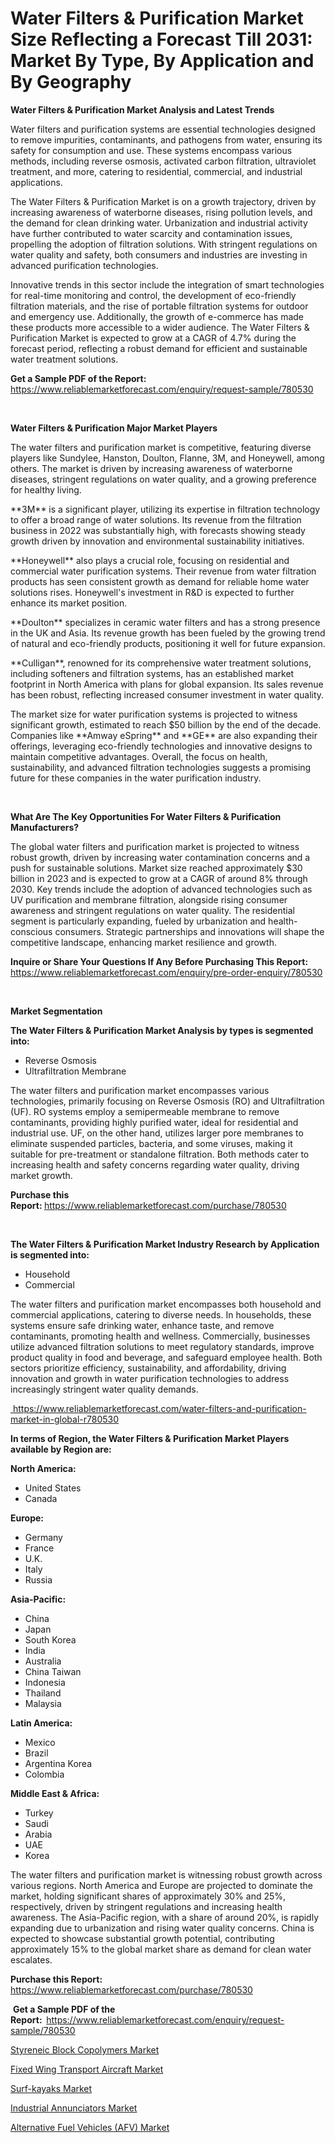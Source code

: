 <p><h1>Water Filters & Purification Market Size Reflecting a Forecast Till 2031: Market By Type, By Application and By Geography</h1></p><p><strong>Water Filters & Purification Market Analysis and Latest Trends</strong></p>
<p><p>Water filters and purification systems are essential technologies designed to remove impurities, contaminants, and pathogens from water, ensuring its safety for consumption and use. These systems encompass various methods, including reverse osmosis, activated carbon filtration, ultraviolet treatment, and more, catering to residential, commercial, and industrial applications.</p><p>The Water Filters & Purification Market is on a growth trajectory, driven by increasing awareness of waterborne diseases, rising pollution levels, and the demand for clean drinking water. Urbanization and industrial activity have further contributed to water scarcity and contamination issues, propelling the adoption of filtration solutions. With stringent regulations on water quality and safety, both consumers and industries are investing in advanced purification technologies.</p><p>Innovative trends in this sector include the integration of smart technologies for real-time monitoring and control, the development of eco-friendly filtration materials, and the rise of portable filtration systems for outdoor and emergency use. Additionally, the growth of e-commerce has made these products more accessible to a wider audience. The Water Filters & Purification Market is expected to grow at a CAGR of 4.7% during the forecast period, reflecting a robust demand for efficient and sustainable water treatment solutions.</p></p>
<p><strong>Get a Sample PDF of the Report:&nbsp;</strong> <a href="https://www.reliablemarketforecast.com/enquiry/request-sample/780530?utm_campaign=1326&utm_medium=2&utm_source=Github&utm_content=ia&utm_term=15102024&utm_id=water-filters-purification">https://www.reliablemarketforecast.com/enquiry/request-sample/780530</a></p>
<p>&nbsp;</p>
<p><strong>Water Filters & Purification Major Market Players</strong></p>
<p><p>The water filters and purification market is competitive, featuring diverse players like Sundylee, Hanston, Doulton, Flanne, 3M, and Honeywell, among others. The market is driven by increasing awareness of waterborne diseases, stringent regulations on water quality, and a growing preference for healthy living.</p><p>**3M** is a significant player, utilizing its expertise in filtration technology to offer a broad range of water solutions. Its revenue from the filtration business in 2022 was substantially high, with forecasts showing steady growth driven by innovation and environmental sustainability initiatives.</p><p>**Honeywell** also plays a crucial role, focusing on residential and commercial water purification systems. Their revenue from water filtration products has seen consistent growth as demand for reliable home water solutions rises. Honeywell's investment in R&D is expected to further enhance its market position.</p><p>**Doulton** specializes in ceramic water filters and has a strong presence in the UK and Asia. Its revenue growth has been fueled by the growing trend of natural and eco-friendly products, positioning it well for future expansion.</p><p>**Culligan**, renowned for its comprehensive water treatment solutions, including softeners and filtration systems, has an established market footprint in North America with plans for global expansion. Its sales revenue has been robust, reflecting increased consumer investment in water quality.</p><p>The market size for water purification systems is projected to witness significant growth, estimated to reach $50 billion by the end of the decade. Companies like **Amway eSpring** and **GE** are also expanding their offerings, leveraging eco-friendly technologies and innovative designs to maintain competitive advantages. Overall, the focus on health, sustainability, and advanced filtration technologies suggests a promising future for these companies in the water purification industry.</p></p>
<p>&nbsp;</p>
<p><strong>What Are The Key Opportunities For Water Filters & Purification Manufacturers?</strong></p>
<p><p>The global water filters and purification market is projected to witness robust growth, driven by increasing water contamination concerns and a push for sustainable solutions. Market size reached approximately $30 billion in 2023 and is expected to grow at a CAGR of around 8% through 2030. Key trends include the adoption of advanced technologies such as UV purification and membrane filtration, alongside rising consumer awareness and stringent regulations on water quality. The residential segment is particularly expanding, fueled by urbanization and health-conscious consumers. Strategic partnerships and innovations will shape the competitive landscape, enhancing market resilience and growth.</p></p>
<p><strong>Inquire or Share Your Questions If Any Before Purchasing This Report:</strong> <a href="https://www.reliablemarketforecast.com/enquiry/pre-order-enquiry/780530?utm_campaign=1326&utm_medium=2&utm_source=Github&utm_content=ia&utm_term=15102024&utm_id=water-filters-purification">https://www.reliablemarketforecast.com/enquiry/pre-order-enquiry/780530</a></p>
<p>&nbsp;</p>
<p><strong>Market Segmentation</strong></p>
<p><strong>The Water Filters & Purification Market Analysis by types is segmented into:</strong></p>
<p><ul><li>Reverse Osmosis</li><li>Ultrafiltration Membrane</li></ul></p>
<p><p>The water filters and purification market encompasses various technologies, primarily focusing on Reverse Osmosis (RO) and Ultrafiltration (UF). RO systems employ a semipermeable membrane to remove contaminants, providing highly purified water, ideal for residential and industrial use. UF, on the other hand, utilizes larger pore membranes to eliminate suspended particles, bacteria, and some viruses, making it suitable for pre-treatment or standalone filtration. Both methods cater to increasing health and safety concerns regarding water quality, driving market growth.</p></p>
<p><strong>Purchase this Report:&nbsp;</strong><a href="https://www.reliablemarketforecast.com/purchase/780530?utm_campaign=1326&utm_medium=2&utm_source=Github&utm_content=ia&utm_term=15102024&utm_id=water-filters-purification">https://www.reliablemarketforecast.com/purchase/780530</a></p>
<p>&nbsp;</p>
<p><strong>The Water Filters & Purification Market Industry Research by Application is segmented into:</strong></p>
<p><ul><li>Household</li><li>Commercial</li></ul></p>
<p><p>The water filters and purification market encompasses both household and commercial applications, catering to diverse needs. In households, these systems ensure safe drinking water, enhance taste, and remove contaminants, promoting health and wellness. Commercially, businesses utilize advanced filtration solutions to meet regulatory standards, improve product quality in food and beverage, and safeguard employee health. Both sectors prioritize efficiency, sustainability, and affordability, driving innovation and growth in water purification technologies to address increasingly stringent water quality demands.</p></p>
<p><a href="https://www.reliablemarketforecast.com/water-filters-and-purification-market-in-global-r780530?utm_campaign=1326&utm_medium=2&utm_source=Github&utm_content=ia&utm_term=15102024&utm_id=water-filters-purification">&nbsp;https://www.reliablemarketforecast.com/water-filters-and-purification-market-in-global-r780530</a></p>
<p><strong>In terms of Region, the Water Filters & Purification Market Players available by Region are:</strong></p>
<p>
    <p> <strong> North America: </strong>
        <ul>
            <li>United States</li>
            <li>Canada</li>
        </ul>
        </p> 
    <p> <strong> Europe: </strong>
        <ul>
            <li>Germany</li>
            <li>France</li>
            <li>U.K.</li>
            <li>Italy</li>
            <li>Russia</li>
        </ul>
        </p> 
    <p> <strong> Asia-Pacific: </strong>
        <ul>
            <li>China</li>
            <li>Japan</li>
            <li>South Korea</li>
            <li>India</li>
            <li>Australia</li>
            <li>China Taiwan</li>
            <li>Indonesia</li>
            <li>Thailand</li>
            <li>Malaysia</li>
        </ul>
        </p> 
    <p> <strong> Latin America: </strong>
        <ul>
            <li>Mexico</li>
            <li>Brazil</li>
            <li>Argentina Korea</li>
            <li>Colombia</li>
        </ul>
        </p> 
    <p> <strong> Middle East & Africa: </strong>
        <ul>
            <li>Turkey</li>
            <li>Saudi</li>
            <li>Arabia</li>
            <li>UAE</li>
            <li>Korea</li>
        </ul>
    </p>
    </p>
<p><p>The water filters and purification market is witnessing robust growth across various regions. North America and Europe are projected to dominate the market, holding significant shares of approximately 30% and 25%, respectively, driven by stringent regulations and increasing health awareness. The Asia-Pacific region, with a share of around 20%, is rapidly expanding due to urbanization and rising water quality concerns. China is expected to showcase substantial growth potential, contributing approximately 15% to the global market share as demand for clean water escalates.</p></p>
<p><strong>Purchase this Report: </strong><a href="https://www.reliablemarketforecast.com/purchase/780530?utm_campaign=1326&utm_medium=2&utm_source=Github&utm_content=ia&utm_term=15102024&utm_id=water-filters-purification">https://www.reliablemarketforecast.com/purchase/780530</a></p>
<p>&nbsp;<strong>Get a Sample PDF of the Report:&nbsp;&nbsp;</strong><a href="https://www.reliablemarketforecast.com/enquiry/request-sample/780530?utm_campaign=1326&utm_medium=2&utm_source=Github&utm_content=ia&utm_term=15102024&utm_id=water-filters-purification">https://www.reliablemarketforecast.com/enquiry/request-sample/780530</a></p>
<p><strong></strong></p>
<p><p><a href="https://github.com/cydskenna/Market-Research-Report-List-1/blob/main/styreneic-block-copolymers-market.md?utm_campaign=1326&utm_medium=2&utm_source=Github&utm_content=ia&utm_term=15102024&utm_id=water-filters-purification">Styreneic Block Copolymers Market</a></p><p><a href="https://www.linkedin.com/pulse/fixed-wing-transport-aircraft-industry-insights-report-analyzing-9wd9c?utm_campaign=1326&utm_medium=2&utm_source=Github&utm_content=ia&utm_term=15102024&utm_id=water-filters-purification">Fixed Wing Transport Aircraft Market</a></p><p><a href="https://github.com/irfadac/Market-Research-Report-List-5/blob/main/surf-kayaks-market.md?utm_campaign=1326&utm_medium=2&utm_source=Github&utm_content=ia&utm_term=15102024&utm_id=water-filters-purification">Surf-kayaks Market</a></p><p><a href="https://issuu.com/reportprime-2/docs/industrial-annunciators-market-size_0b859792372580?utm_campaign=1326&utm_medium=2&utm_source=Github&utm_content=ia&utm_term=15102024&utm_id=water-filters-purification">Industrial Annunciators Market</a></p><p><a href="https://www.linkedin.com/pulse/alternative-fuel-vehicles-afv-market-emerging-trends-future-5kgic?utm_campaign=1326&utm_medium=2&utm_source=Github&utm_content=ia&utm_term=15102024&utm_id=water-filters-purification">Alternative Fuel Vehicles (AFV) Market</a></p></p>